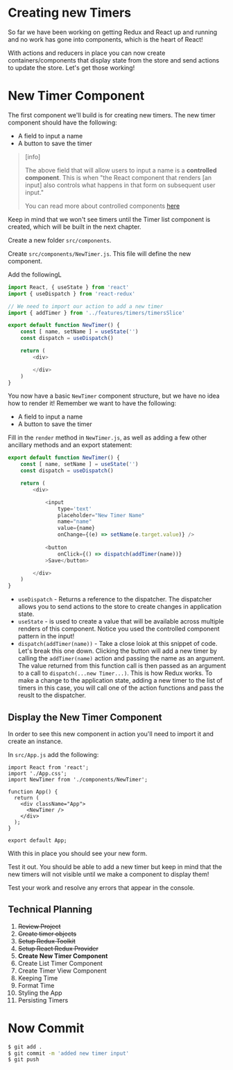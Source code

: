 # Creating new Timers

So far we have been working on getting Redux and React up and
running and no work has gone into components, which is the heart of React!

With actions and reducers in place you can now create
containers/components that display state from the store and
send actions to update the store. Let's get those working!

# New Timer Component

The first component we'll build is for creating new timers. The new timer component should have the following:

- A field to input a name
- A button to save the timer

> [info]
>
> The above field that will allow users to input a name is a **controlled component**. This is when "the React component that renders [an input] also controls what happens in that form on subsequent user input."
>
> You can read more about controlled components [here](https://reactjs.org/docs/forms.html#controlled-components)

Keep in mind that we won't see timers until the Timer list component is created, which will be built in the next chapter.

Create a new folder `src/components`. 

Create `src/components/NewTimer.js`. This file will define the new component. 

Add the followingL

```js
import React, { useState } from 'react'
import { useDispatch } from 'react-redux'

// We need to import our action to add a new timer
import { addTimer } from '../features/timers/timersSlice'

export default function NewTimer() {
	const [ name, setName ] = useState('')
	const dispatch = useDispatch()

	return (
		<div>

		</div>
	)
}
```

You now have a basic `NewTimer` component structure, but we have no idea how to render it! Remember we want to have the following:

- A field to input a name
- A button to save the timer

Fill in the `render` method in `NewTimer.js`, as well as adding a few other ancillary methods and an export statement:

```js
export default function NewTimer() {
	const [ name, setName ] = useState('')
	const dispatch = useDispatch()

	return (
		<div>

			<input
				type='text'
				placeholder="New Timer Name"
				name="name"
				value={name}
				onChange={(e) => setName(e.target.value)} />
			
			<button
				onClick={() => dispatch(addTimer(name))}
			>Save</button>

		</div>
	)
}
```

- `useDispatch` - Returns a reference to the dispatcher. The dispatcher allows you to send actions to the store to create changes in application state. 
- `useState` - is used to create a value that will be available across multiple renders of this component. Notice you used the controlled component pattern in the input!
- `dispatch(addTimer(name))` - Take a close loiok at this snippet of code. Let's break this one down. Clicking the button will add a new timer by calling the `addTimer(name)` action and passing the name as an argument. The value returned from this function call is then passed as an argument to a call to `dispatch(...new Timer...)`. This is how Redux works. To make a change to the application state, adding a new timer to the list of timers in this case, you will call one of the action functions and pass the reuslt to the dispatcher. 

## Display the New Timer Component

In order to see this new component in action you'll need to import it and create an instance. 

In `src/App.js` add the following: 

```JS
import React from 'react';
import './App.css';
import NewTimer from './components/NewTimer';

function App() {
  return (
    <div className="App">
      <NewTimer />
    </div>
  );
}

export default App;
```

With this in place you should see your new form. 

Test it out. You should be able to add a new timer but keep in mind that the new timers will not visible until we make a component to display them! 

Test your work and resolve any errors that appear in the console. 

## Technical Planning

1. ~~Review Project~~
2. ~~Create timer objects~~
3. ~~Setup Redux Toolkit~~
4. ~~Setup React Redux Provider~~
5. **Create New Timer Component**
6. Create List Timer Component
7. Create Timer View Component
8. Keeping Time
9. Format Time
10. Styling the App
11. Persisting Timers

# Now Commit

```bash
$ git add .
$ git commit -m 'added new timer input'
$ git push
```
